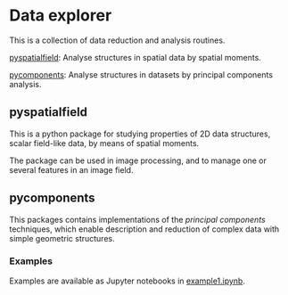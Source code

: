 

# Data explorer

This is a collection of data reduction and analysis routines.  

[pyspatialfield](#pyspatialfield): Analyse structures in spatial data by spatial moments.

[pycomponents](#pycomponents): Analyse structures in datasets by principal components analysis.


## pyspatialfield

This is a python package for studying properties of 2D data structures, scalar field-like data, by means of spatial moments.

The package can be used in image processing, and to manage one or several features in an image field.


## pycomponents

This packages contains implementations of the *principal components* techniques, which enable description and reduction of complex data with simple geometric structures.   

### Examples

Examples are available as Jupyter notebooks in [example1.ipynb](example1.ipynb).  
 
